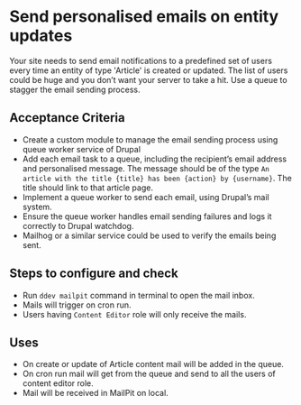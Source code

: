 # Send personalised emails on entity updates

Your site needs to send email notifications to a predefined set of users every time an entity of type 'Article' is created or updated. The list of users could be huge and you don’t want your server to take a hit. Use a queue to stagger the email sending process.

## Acceptance Criteria

- Create a custom module to manage the email sending process using queue worker service of Drupal
- Add each email task to a queue, including the recipient’s email address and personalised message. The message should be of the type `An article with the title {title} has been {action} by {username}`. The title should link to that article page. 
- Implement a queue worker to send each email, using Drupal’s mail system.
- Ensure the queue worker handles email sending failures and logs it correctly to Drupal watchdog.
- Mailhog or a similar service could be used to verify the emails being sent.

## Steps to configure and check
- Run `ddev mailpit` command in terminal to open the mail inbox.
- Mails will trigger on cron run.
- Users having `Content Editor` role will only receive the mails.

## Uses
- On create or update of Article content mail will be added in the queue.
- On cron run mail will get from the queue and send to all the users of content editor role.
- Mail will be received in MailPit on local.

